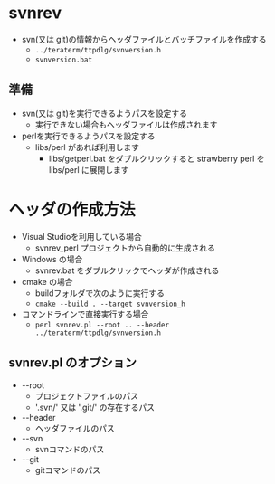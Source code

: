 ﻿# svnrev

- svn(又は git)の情報からヘッダファイルとバッチファイルを作成する
  - `../teraterm/ttpdlg/svnversion.h`
  - `svnversion.bat`

## 準備

- svn(又は git)を実行できるようパスを設定する
  - 実行できない場合もヘッダファイルは作成されます
- perlを実行できるようパスを設定する
  - libs/perl があれば利用します
    - libs/getperl.bat をダブルクリックすると
      strawberry perl を libs/perl に展開します

# ヘッダの作成方法

- Visual Studioを利用している場合
  - svnrev_perl プロジェクトから自動的に生成される
- Windows の場合
  - svnrev.bat をダブルクリックでヘッダが作成される
- cmake の場合
  - buildフォルダで次のように実行する
  - `cmake --build . --target svnversion_h`
- コマンドラインで直接実行する場合
  - `perl svnrev.pl --root .. --header ../teraterm/ttpdlg/svnversion.h`

## svnrev.pl のオプション

- --root
  - プロジェクトファイルのパス
  - '.svn/' 又は '.git/' の存在するパス
- --header
  - ヘッダファイルのパス
- --svn
  - svnコマンドのパス
- --git
  - gitコマンドのパス
